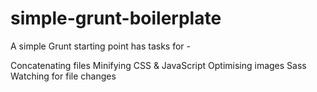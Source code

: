 simple-grunt-boilerplate
========================

A simple Grunt starting point has tasks for - 

Concatenating files
Minifying CSS & JavaScript
Optimising images
Sass
Watching for file changes
